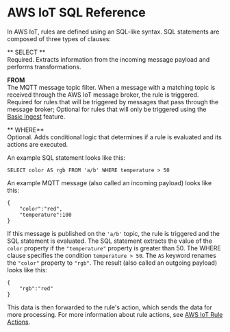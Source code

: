 # AWS IoT SQL Reference<a name="iot-sql-reference"></a>

In AWS IoT, rules are defined using an SQL\-like syntax\. SQL statements are composed of three types of clauses:

** SELECT **  
Required\. Extracts information from the incoming message payload and performs transformations\.

**FROM**  
The MQTT message topic filter\. When a message with a matching topic is received through the AWS IoT message broker, the rule is triggered\. Required for rules that will be triggered by messages that pass through the message broker; Optional for rules that will only be triggered using the [Basic Ingest](iot-basic-ingest.md) feature\. 

** WHERE**  
Optional\. Adds conditional logic that determines if a rule is evaluated and its actions are executed\.

An example SQL statement looks like this:

```
SELECT color AS rgb FROM 'a/b' WHERE temperature > 50
```

An example MQTT message \(also called an incoming payload\) looks like this:

```
{
    "color":"red",
    "temperature":100
}
```

If this message is published on the `'a/b'` topic, the rule is triggered and the SQL statement is evaluated\. The SQL statement extracts the value of the `color` property if the `"temperature"` property is greater than 50\. The WHERE clause specifies the condition `temperature > 50`\. The `AS` keyword renames the `"color"` property to `"rgb"`\. The result \(also called an outgoing payload\) looks like this:

```
{
    "rgb":"red"
}
```

This data is then forwarded to the rule's action, which sends the data for more processing\. For more information about rule actions, see [AWS IoT Rule Actions](iot-rule-actions.md)\.